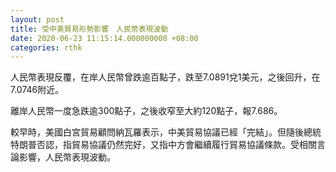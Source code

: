 ```yaml
---
layout: post
title: 受中美貿易形勢影響　人民幣表現波動
date: 2020-06-23 11:15:14.000000000 +08:00
categories: rthk
---
```


人民幣表現反覆，在岸人民幣曾跌逾百點子，跌至7.0891兌1美元，之後回升，在7.0746附近。

離岸人民幣一度急跌逾300點子，之後收窄至大約120點子，報7.686。

較早時，美國白宮貿易顧問納瓦羅表示，中美貿易協議已經「完結」。但隨後總統特朗普否認，指貿易協議仍然完好，又指中方會繼續履行貿易協議條款。受相關言論影響，人民幣表現波動。
